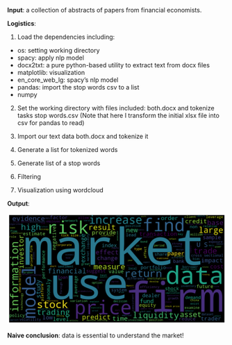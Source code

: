 **Input**: a collection of abstracts of papers from financial economists.

**Logistics**:  
1.	Load the dependencies including:  
*	os: setting working directory  
* spacy: apply nlp model  
* docx2txt: a pure python-based utility to extract text from docx files  
* matplotlib: visualization  
* en_core_web_lg: spacy’s nlp model  
* pandas: import the stop words csv to a list  
* numpy  

2.	Set the working directory with files included: both.docx and tokenize tasks stop words.csv (Note that here I transform the initial xlsx file into csv for pandas to read)  

3.	Import our text data both.docx and tokenize it  

4.	Generate a list for tokenized words  

5.	Generate list of a stop words  

6.	Filtering  

7.	Visualization using wordcloud

**Output**:

![](Fintech.png?raw=true)


**Naive conclusion**: data is essential to understand the market!

